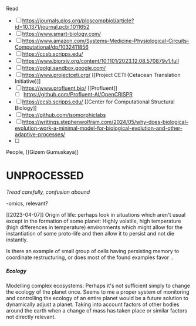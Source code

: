 
Read
- [ ] https://journals.plos.org/ploscompbiol/article?id=10.1371/journal.pcbi.1011652
- [ ] https://www.smart-biology.com/
- [ ] https://www.amazon.com/Systems-Medicine-Physiological-Circuits-Computational/dp/1032411856
- [ ] https://ccsb.scripps.edu/
- [ ] https://www.biorxiv.org/content/10.1101/2023.12.08.570879v1.full
- [ ] https://golgi.sandbox.google.com/
- [ ] https://www.projectceti.org/ [[Project CETI (Cetacean Translation Initiative)]]
- [ ] https://www.profluent.bio/ [[Profluent]]
	- [ ] https://github.com/Profluent-AI/OpenCRISPR
- [ ] https://ccsb.scripps.edu/ [[Center for Computational Structural Biology]]
- [ ] https://github.com/isomorphiclabs
- [ ] https://writings.stephenwolfram.com/2024/05/why-does-biological-evolution-work-a-minimal-model-for-biological-evolution-and-other-adaptive-processes/
- [ ] 

People, [[Gizem Gumuskaya]]

# UNPROCESSED
*Tread carefully, confusion abound*

-omics, relevant?


[[2023-04-07]]
Origin of life: perhaps look in situations which aren't usual except in the formation of some planet: Highly volatile, high temperature (high differences in temperature) environments which might allow for the instantiation of some proto-life and then allow it to persist and not die instantly.

Is there an example of small group of cells having persisting memory to coordinate restructuring, or does most of the found examples favor ..

##### Ecology
Modelling complex ecosystems:
Perhaps it's not sufficient simply to change the ecology of the planet once. Seems to me a proper system of monitoring and controlling the ecology of an entire planet would be a future solution to dynamically adjust a planet. Taking into account factors of other bodies around the earth when a change of mass has taken place or similar factors not directly relevant.

